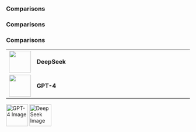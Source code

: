 ### Comparisons

### Comparisons

### Comparisons

<table style="width: 100%; border-collapse: collapse;">
  <tr>
    <td style="width: 60px;"><img src="https://custom.typingmind.com/assets/models/deepseek.png" width="60"></td>
    <td><strong>DeepSeek</strong></td>
    <td style="width: 100%;"><img src="https://via.placeholder.com/1x1/ffffff/ffffff" width="1"></td>
  </tr>
  <tr>
    <td style="width: 60px;"><img src="https://custom.typingmind.com/assets/models/gpt-4.webp" width="60"></td>
    <td><strong>GPT-4</strong></td>
    <td style="width: 100%;"><img src="https://via.placeholder.com/1x1/ffffff/ffffff" width="1"></td>
  </tr>
</table>






<img src="https://custom.typingmind.com/assets/models/gpt-4.webp" alt="GPT-4 Image" width="60">


<img src="https://custom.typingmind.com/assets/models/deepseek.png" alt="DeepSeek Image" width="60">
